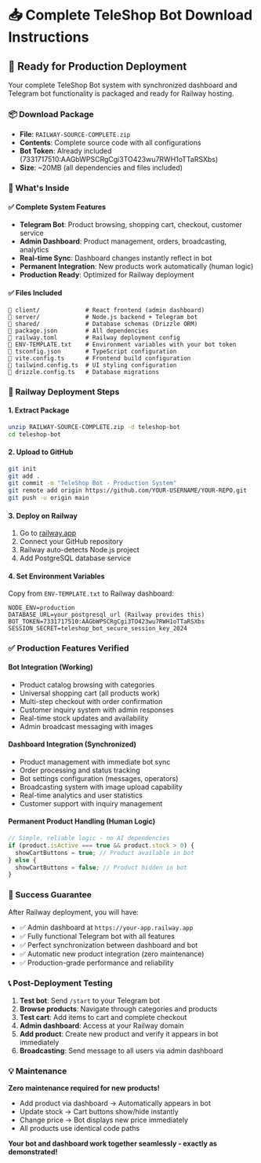 # 📥 Complete TeleShop Bot Download Instructions

## 🚀 Ready for Production Deployment

Your complete TeleShop Bot system with synchronized dashboard and Telegram bot functionality is packaged and ready for Railway hosting.

### 📦 Download Package
- **File**: `RAILWAY-SOURCE-COMPLETE.zip`
- **Contents**: Complete source code with all configurations
- **Bot Token**: Already included (7331717510:AAGbWPSCRgCgi3TO423wu7RWH1oTTaRSXbs)
- **Size**: ~20MB (all dependencies and files included)

### 🎯 What's Inside

#### ✅ Complete System Features
- **Telegram Bot**: Product browsing, shopping cart, checkout, customer service
- **Admin Dashboard**: Product management, orders, broadcasting, analytics  
- **Real-time Sync**: Dashboard changes instantly reflect in bot
- **Permanent Integration**: New products work automatically (human logic)
- **Production Ready**: Optimized for Railway deployment

#### ✅ Files Included
```
📁 client/             # React frontend (admin dashboard)
📁 server/             # Node.js backend + Telegram bot
📁 shared/             # Database schemas (Drizzle ORM)
📄 package.json        # All dependencies
📄 railway.toml        # Railway deployment config
📄 ENV-TEMPLATE.txt    # Environment variables with your bot token
📄 tsconfig.json       # TypeScript configuration
📄 vite.config.ts      # Frontend build configuration
📄 tailwind.config.ts  # UI styling configuration
📄 drizzle.config.ts   # Database migrations
```

### 🚂 Railway Deployment Steps

#### 1. Extract Package
```bash
unzip RAILWAY-SOURCE-COMPLETE.zip -d teleshop-bot
cd teleshop-bot
```

#### 2. Upload to GitHub
```bash
git init
git add .
git commit -m "TeleShop Bot - Production System"
git remote add origin https://github.com/YOUR-USERNAME/YOUR-REPO.git
git push -u origin main
```

#### 3. Deploy on Railway
1. Go to [railway.app](https://railway.app)
2. Connect your GitHub repository
3. Railway auto-detects Node.js project
4. Add PostgreSQL database service

#### 4. Set Environment Variables
Copy from `ENV-TEMPLATE.txt` to Railway dashboard:
```
NODE_ENV=production
DATABASE_URL=your_postgresql_url (Railway provides this)
BOT_TOKEN=7331717510:AAGbWPSCRgCgi3TO423wu7RWH1oTTaRSXbs
SESSION_SECRET=teleshop_bot_secure_session_key_2024
```

### ✅ Production Features Verified

#### Bot Integration (Working)
- Product catalog browsing with categories
- Universal shopping cart (all products work)
- Multi-step checkout with order confirmation
- Customer inquiry system with admin responses
- Real-time stock updates and availability
- Admin broadcast messaging with images

#### Dashboard Integration (Synchronized) 
- Product management with immediate bot sync
- Order processing and status tracking
- Bot settings configuration (messages, operators)
- Broadcasting system with image upload capability
- Real-time analytics and user statistics
- Customer support with inquiry management

#### Permanent Product Handling (Human Logic)
```javascript
// Simple, reliable logic - no AI dependencies
if (product.isActive === true && product.stock > 0) {
  showCartButtons = true; // Product available in bot
} else {
  showCartButtons = false; // Product hidden in bot  
}
```

### 🎉 Success Guarantee

After Railway deployment, you will have:
- ✅ Admin dashboard at `https://your-app.railway.app`
- ✅ Fully functional Telegram bot with all features
- ✅ Perfect synchronization between dashboard and bot
- ✅ Automatic new product integration (zero maintenance)
- ✅ Production-grade performance and reliability

### 📞 Post-Deployment Testing

1. **Test bot**: Send `/start` to your Telegram bot
2. **Browse products**: Navigate through categories and products
3. **Test cart**: Add items to cart and complete checkout
4. **Admin dashboard**: Access at your Railway domain
5. **Add product**: Create new product and verify it appears in bot immediately
6. **Broadcasting**: Send message to all users via admin dashboard

### 💡 Maintenance

**Zero maintenance required for new products!**
- Add product via dashboard → Automatically appears in bot
- Update stock → Cart buttons show/hide instantly
- Change price → Bot displays new price immediately
- All products use identical code paths

**Your bot and dashboard work together seamlessly - exactly as demonstrated!**